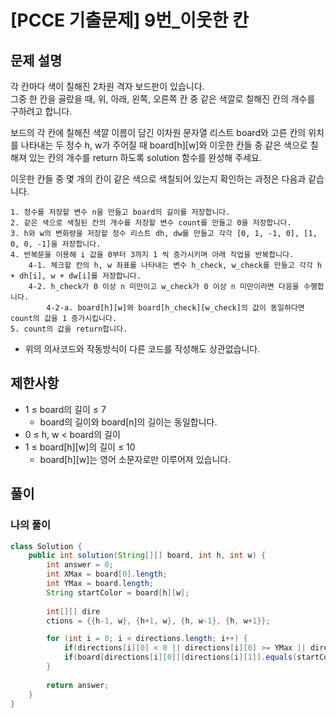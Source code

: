 # [PCCE 기출문제] 9번_이웃한 칸
## 문제 설명
각 칸마다 색이 칠해진 2차원 격자 보드판이 있습니다.  
그중 한 칸을 골랐을 때, 위, 아래, 왼쪽, 오른쪽 칸 중 같은 색깔로 칠해진 칸의 개수를 구하려고 합니다.

보드의 각 칸에 칠해진 색깔 이름이 담긴 이차원 문자열 리스트 board와 고른 칸의 위치를 나타내는 두 정수 h, w가 주어질 때 board[h][w]와 이웃한 칸들 중 같은 색으로 칠해져 있는 칸의 개수를 return 하도록 solution 함수를 완성해 주세요.  

이웃한 칸들 중 몇 개의 칸이 같은 색으로 색칠되어 있는지 확인하는 과정은 다음과 같습니다.  

```
1. 정수를 저장할 변수 n을 만들고 board의 길이를 저장합니다.
2. 같은 색으로 색칠된 칸의 개수를 저장할 변수 count를 만들고 0을 저장합니다.
3. h와 w의 변화량을 저장할 정수 리스트 dh, dw를 만들고 각각 [0, 1, -1, 0], [1, 0, 0, -1]을 저장합니다.
4. 반복문을 이용해 i 값을 0부터 3까지 1 씩 증가시키며 아래 작업을 반복합니다.
    4-1. 체크할 칸의 h, w 좌표를 나타내는 변수 h_check, w_check를 만들고 각각 h + dh[i], w + dw[i]를 저장합니다.
    4-2. h_check가 0 이상 n 미만이고 w_check가 0 이상 n 미만이라면 다음을 수행합니다.
        4-2-a. board[h][w]와 board[h_check][w_check]의 값이 동일하다면 count의 값을 1 증가시킵니다.
5. count의 값을 return합니다.
```
* 위의 의사코드와 작동방식이 다른 코드를 작성해도 상관없습니다.

## 제한사항
* 1 ≤ board의 길이 ≤ 7
  * board의 길이와 board[n]의 길이는 동일합니다.
* 0 ≤ h, w < board의 길이
* 1 ≤ board[h][w]의 길이 ≤ 10
  * board[h][w]는 영어 소문자로만 이루어져 있습니다.

## 풀이
### 나의 풀이
```java
class Solution {
    public int solution(String[][] board, int h, int w) {
        int answer = 0;
        int XMax = board[0].length;
        int YMax = board.length;
        String startColor = board[h][w];
        
        int[][] dire
        ctions = {{h-1, w}, {h+1, w}, {h, w-1}, {h, w+1}};

        for (int i = 0; i < directions.length; i++) {
            if(directions[i][0] < 0 || directions[i][0] >= YMax || directions[i][1] < 0 || directions[i][1] >= XMax) continue;
            if(board[directions[i][0]][directions[i][1]].equals(startColor)) answer++;
        }
            
        return answer;
    }
}
```  